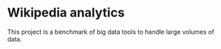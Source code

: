 # Wikipedia analytics

This project is a benchmark of big data tools to handle large volumes of data.
